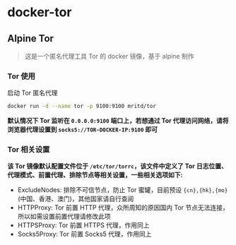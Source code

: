 # docker-tor

## Alpine Tor

> 这是一个匿名代理工具 Tor 的 docker 镜像，基于 alpine 制作


### Tor 使用

启动 Tor 匿名代理

``` sh
docker run -d --name tor -p 9100:9100 mritd/tor
```

**默认情况下 Tor 监听在 `0.0.0.0:9100` 端口上，若想通过 Tor 代理访问网络，请将浏览器代理设置到 `socks5://TOR-DOCKER-IP:9100` 即可**


### Tor 相关设置

**该 Tor 镜像默认配置文件位于 `/etc/tor/torrc`，该文件中定义了 Tor 日志位置、代理模式、前置代理、排除节点等相关设置，一些相关选项如下:**

- ExcludeNodes: 排除不可信节点，防止 Tor 蜜罐，目前预设 `{cn},{hk},{mo}` (中国、香港、澳门)，其他国家请自行查阅
- HTTPProxy: Tor 前置 HTTP 代理，众所周知的原因国内 Tor 节点无法连接，所以如需设置前置代理请修改此项
- HTTPSProxy: Tor 前置 HTTPS 代理，作用同上
- Socks5Proxy: Tor 前置 Socks5 代理，作用同上
